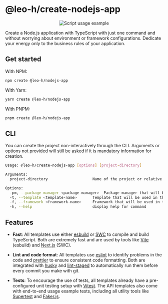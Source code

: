 # @leo-h/create-nodejs-app

<div align="center">
	<img src="https://github.com/Leo-Henrique/create-nodejs-app/assets/72027449/f62187c5-8667-4cf4-b121-0043aceb164e"
	alt="Script usage example" />
</div>

Create a Node.js application with TypeScript with just one command and without worrying about environment or framework configurations. Dedicate your energy only to the business rules of your application.

## Get started

With NPM:

```bash
npm create @leo-h/nodejs-app
```

With Yarn:

```bash
yarn create @leo-h/nodejs-app
```

With PNPM:

```bash
pnpm create @leo-h/nodejs-app
```

## CLI

You can create the project non-interactively through the CLI. Arguments or options not provided will still be asked if it is mandatory information for creation.

```bash
Usage: @leo-h/create-nodejs-app [options] [project-directory]

Arguments:
  project-directory                    Name of the project or relative path of the project considering where the script was called.

Options:
  -pm, --package-manager <package-manager>  Package manager that will be used in the project.
  -t, --template <template-name>       Template that will be used in the project.
  -f, --framework <framework-name>     Framework that will be used in the project.
  -h, --help                           display help for command
```

## Features

- **Fast**: All templates use either [esbuild](https://esbuild.github.io/) or [SWC](https://swc.rs/) to compile and build TypeScript. Both are extremely fast and are used by tools like [Vite](https://vitejs.dev/) (esbuild) and [Next.js](https://nextjs.org/) (SWC).

- **Lint and code format**: All templates use [eslint](https://eslint.org/) to identify problems in the code and [prettier](https://prettier.io/) to ensure consistent code formatting. Both are integrated with [husky](https://typicode.github.io/husky/) and [lint-staged](https://github.com/lint-staged/lint-staged) to automatically run them before every commit you make with git.

- **Tests**: To encourage the use of tests, all templates already have a pre-configured unit testing setup with [Vitest](https://vitest.dev/). The API templates also come with end-to-end usage example tests, including all utility tools like [Supertest](https://github.com/ladjs/supertest#readme) and [Faker.js](https://fakerjs.dev/).
